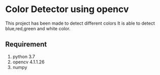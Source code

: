 # Color Detector using opencv

This project has been made to detect different colors
It is able to detect blue,red,green and white color.


## Requirement 
1. python 3.7
2. opencv 4.1.1.26
3. numpy  

